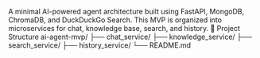 A minimal AI-powered agent architecture built using FastAPI, MongoDB, ChromaDB, and DuckDuckGo Search. This MVP is organized into microservices for chat, knowledge base, search, and history.
📁 Project Structure
ai-agent-mvp/
├── chat_service/
├── knowledge_service/
├── search_service/
├── history_service/
└── README.md
